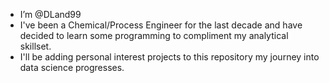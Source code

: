 - I’m @DLand99
- I've been a Chemical/Process Engineer for the last decade and have decided to learn some programming to compliment my analytical skillset.
- I'll be adding personal interest projects to this repository my journey into data science progresses.
